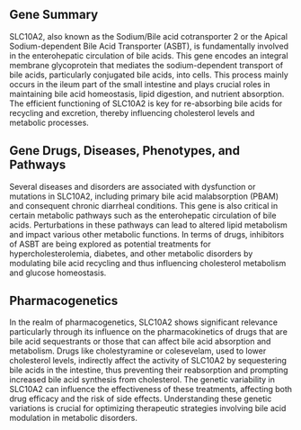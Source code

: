 ## Gene Summary
SLC10A2, also known as the Sodium/Bile acid cotransporter 2 or the Apical Sodium-dependent Bile Acid Transporter (ASBT), is fundamentally involved in the enterohepatic circulation of bile acids. This gene encodes an integral membrane glycoprotein that mediates the sodium-dependent transport of bile acids, particularly conjugated bile acids, into cells. This process mainly occurs in the ileum part of the small intestine and plays crucial roles in maintaining bile acid homeostasis, lipid digestion, and nutrient absorption. The efficient functioning of SLC10A2 is key for re-absorbing bile acids for recycling and excretion, thereby influencing cholesterol levels and metabolic processes.

## Gene Drugs, Diseases, Phenotypes, and Pathways
Several diseases and disorders are associated with dysfunction or mutations in SLC10A2, including primary bile acid malabsorption (PBAM) and consequent chronic diarrheal conditions. This gene is also critical in certain metabolic pathways such as the enterohepatic circulation of bile acids. Perturbations in these pathways can lead to altered lipid metabolism and impact various other metabolic functions. In terms of drugs, inhibitors of ASBT are being explored as potential treatments for hypercholesterolemia, diabetes, and other metabolic disorders by modulating bile acid recycling and thus influencing cholesterol metabolism and glucose homeostasis.

## Pharmacogenetics
In the realm of pharmacogenetics, SLC10A2 shows significant relevance particularly through its influence on the pharmacokinetics of drugs that are bile acid sequestrants or those that can affect bile acid absorption and metabolism. Drugs like cholestyramine or colesevelam, used to lower cholesterol levels, indirectly affect the activity of SLC10A2 by sequestering bile acids in the intestine, thus preventing their reabsorption and prompting increased bile acid synthesis from cholesterol. The genetic variability in SLC10A2 can influence the effectiveness of these treatments, affecting both drug efficacy and the risk of side effects. Understanding these genetic variations is crucial for optimizing therapeutic strategies involving bile acid modulation in metabolic disorders.